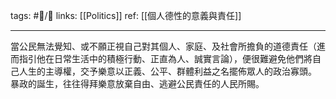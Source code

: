 tags: #📝️/🌱 
links: [[Politics]]
ref: 
[[個人德性的意義與責任]]

---
當公民無法覺知、或不願正視自己對其個人、家庭、及社會所擔負的道德責任（進而指引他在日常生活中的積極行動、正直為人、誠實言論），便很難避免他們將自己人生的主導權，交予樂意以正義、公平、群體利益之名擺佈眾人的政治寡頭。
暴政的誕生，往往得拜樂意放棄自由、逃避公民責任的人民所賜。 